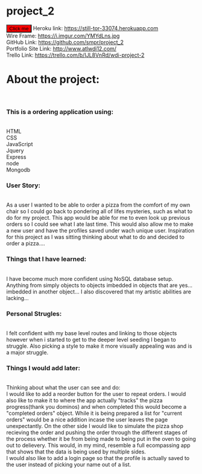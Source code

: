 # project_2
<style type="text/css">
    .btn {
        background-color:red;
        cursor:pointer;
    }
</style>

<button class="btn">Click me</button>
Heroku link: https://still-tor-33074.herokuapp.com<br>
Wire Frame: https://i.imgur.com/YMYdLns.jpg<br>
GitHub Link: https://github.com/smpr/project_2<br>
Portfolio Site Link: http://www.atlwdi12.com/<br>
Trello Link: https://trello.com/b/IJL8VnRd/wdi-project-2<br>
<b><h1>About the project:</h1></b><br>
<h3>This is a ordering application using:</h3><br>
HTML<br>
CSS<br>
JavaScript<br>
Jquery<br>
Express<br>
node<br>
Mongodb<br>
<h3><b>User Story:</h3></b><br>
As a user I wanted to be able to order a pizza from the comfort of my own chair so I could go back to pondering all of lifes mysteries, such as what to do for my project. This app would be able for me to even look up previous orders so I could see what I ate last time. This would also allow me to make a new user and have the profiles saved under wach unique user. Inspiration for this project as I was sitting thinking about what to do and decided to order a pizza.... <br>
<h3><b>Things that I have learned:</b></h3> <br>
I have become much more confident using NoSQL database setup. Anything from simply objects to objects imbedded in objects that are yes... imbedded in another object... I also discovered that my artistic abilities are lacking... <br>
<h3><b>Personal Strugles:</b></h3><br>
I felt confident with my base level routes and linking to those objects however when i started to get to the deeper level seeding I began to struggle. Also picking a style to make it more visually appealing was and is a major struggle. <br>
<h3><b>Things I would add later:</b></h3><br>
Thinking about what the user can see and do: <br>
    I would like to add a reorder button for the user to repeat orders. I would also like to make it to where the app actually "tracks" the pizza progress(thank you dominos) and when completed this would become a "completed orders" object. While it is being prepared a list for "current orders" would be a nice addition incase the user leaves the page unexpectantly. On the other side I would like to simulate the pizza shop recieving the order and pushing the order through the different stages of the process whether it be from being made to being put in the oven to going out to delievery. This would, in my mind, resemble a full ecompassing app that shows that the data is being used by multiple sides. <br>I would also like to add a login page so that the profile is actually saved to the user instead of picking your name out of a list. <br>
